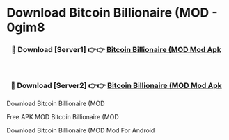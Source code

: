 # Download Bitcoin Billionaire (MOD - 0gim8



<div align="center">
<h3>🔴 Download [Server1] 👉👉 <a href="https://momento.my/?title=Bitcoin_Billionaire_(MOD">Bitcoin Billionaire (MOD Mod Apk</a></h3><br>

<h3>🔴 Download [Server2] 👉👉 <a href="https://momento.my/?title=Bitcoin_Billionaire_(MOD">Bitcoin Billionaire (MOD Mod Apk</a></h3>
</div>



Download Bitcoin Billionaire (MOD 

Free APK MOD Bitcoin Billionaire (MOD 

Download Bitcoin Billionaire (MOD Mod For Android
